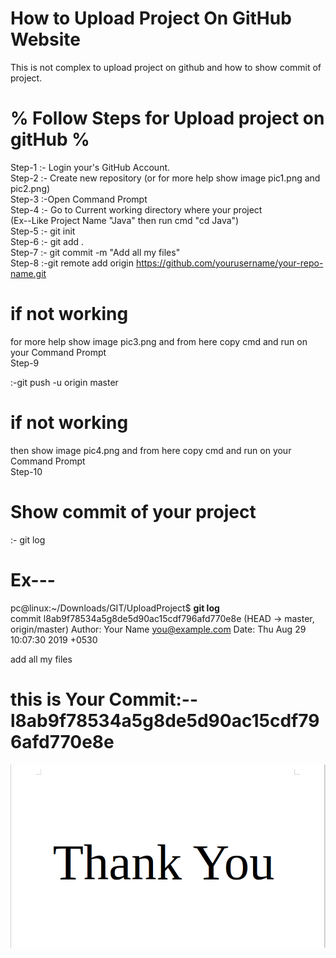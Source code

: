 # How to Upload Project On GitHub Website

This is not complex to upload project on github and how to show commit of project.

# % Follow Steps for Upload project on gitHub %

Step-1 
:- Login your's GitHub Account.
<br />
Step-2
:- Create new repository (or for more help show image pic1.png and pic2.png)
<br />
Step-3
:-Open Command Prompt
<br />
Step-4
:- Go to Current working directory where your project
<br />
(Ex--Like Project Name "Java" then run cmd "cd Java")
<br />
Step-5
:- git init
<br />
Step-6
:- git add .
<br />
Step-7
:- git commit -m "Add all my files"
<br />
Step-8
:-git remote add origin https://github.com/yourusername/your-repo-name.git   
# if not working
for more help show image pic3.png and from here copy cmd and run on your Command Prompt
<br />
Step-9

:-git push -u origin master 
# if not working
then show image  pic4.png and from here copy cmd and run on your Command Prompt
<br />
Step-10 
# Show commit of your project
:- git log 
<br />
# Ex---
 pc@linux:~/Downloads/GIT/UploadProject$ <b> git log</b>
 <br />
 commit l8ab9f78534a5g8de5d90ac15cdf796afd770e8e (HEAD -> master, origin/master)
 Author: Your Name <you@example.com>
 Date:   Thu Aug 29 10:07:30 2019 +0530

   add all my files
# this is Your Commit:--l8ab9f78534a5g8de5d90ac15cdf796afd770e8e


![alt text](https://raw.githubusercontent.com/Ramesh8131/UploadProjectOnGitHub/master/Screenshot%20from%202019-08-30%2010-17-53.png 
)
